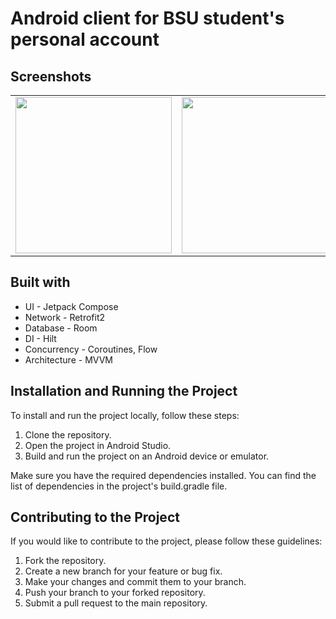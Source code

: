 # Android client for BSU student's personal account

## Screenshots
<table>
  <tr>
    <td><img src="/screenshots/screen0.png" width=250></td>
    <td><img src="https://play-lh.googleusercontent.com/_3hdU4AiW8t8rX9bt1JnEbo3aOuTRfRxKwmfxPtJCRbcEMTvJ7IQ5mnySjeAbMjSWJ0=w2560-h1442-rw" width=250></td>
    <td><img src="/screenshots/screen2.png" width=250></td>
    <td><img src="/screenshots/screen3.png" width=250></td>
  </tr>
</table>

## Built with

* UI - Jetpack Compose
* Network - Retrofit2
* Database - Room
* DI - Hilt
* Concurrency - Coroutines, Flow
* Architecture - MVVM

## Installation and Running the Project

To install and run the project locally, follow these steps:

1. Clone the repository.
2. Open the project in Android Studio.
3. Build and run the project on an Android device or emulator.

Make sure you have the required dependencies installed. You can find the list of dependencies in the project's build.gradle file.

## Contributing to the Project

If you would like to contribute to the project, please follow these guidelines:

1. Fork the repository.
2. Create a new branch for your feature or bug fix.
3. Make your changes and commit them to your branch.
4. Push your branch to your forked repository.
5. Submit a pull request to the main repository.

